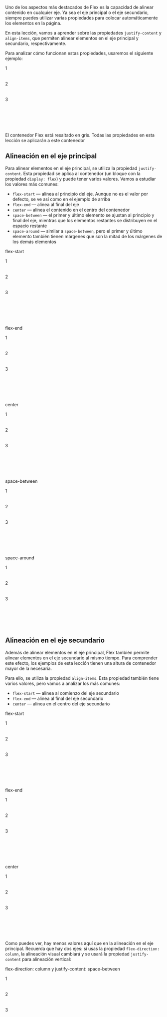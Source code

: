 Uno de los aspectos más destacados de Flex es la capacidad de alinear contenido en cualquier eje. Ya sea el eje principal o el eje secundario, siempre puedes utilizar varias propiedades para colocar automáticamente los elementos en la página.

En esta lección, vamos a aprender sobre las propiedades `justify-content` y `align-items`, que permiten alinear elementos en el eje principal y secundario, respectivamente.

Para analizar cómo funcionan estas propiedades, usaremos el siguiente ejemplo:

<div class="hexlet-basics-example my-3">
  <div class="bg-opacity-25 bg-secondary d-flex fw-bold gap-2" style="height: 200px;">
    <div class="bg-warning ps-2" style="width: 50px; height: 50px;">1</div>
    <div class="bg-warning ps-2" style="width: 50px; height: 50px;">2</div>
    <div class="bg-warning ps-2" style="width: 50px; height: 50px;">3</div>
  </div>
</div>

El contenedor Flex está resaltado en gris. Todas las propiedades en esta lección se aplicarán a este contenedor

## Alineación en el eje principal

Para alinear elementos en el eje principal, se utiliza la propiedad `justify-content`. Esta propiedad se aplica al contenedor (un bloque con la propiedad `display: flex`) y puede tener varios valores. Vamos a estudiar los valores más comunes:

* `flex-start` — alinea al principio del eje. Aunque no es el valor por defecto, se ve así como en el ejemplo de arriba
* `flex-end` — alinea al final del eje
* `center` — alinea el contenido en el centro del contenedor
* `space-between` — el primer y último elemento se ajustan al principio y final del eje, mientras que los elementos restantes se distribuyen en el espacio restante
* `space-around` — similar a `space-between`, pero el primer y último elemento también tienen márgenes que son la mitad de los márgenes de los demás elementos

<div class="hexlet-basics-example my-3">
  <p class="h3">flex-start</p>
  <div class="bg-opacity-25 bg-secondary d-flex fw-bold gap-2 mb-3" style="height: 200px;">
    <div class="bg-warning ps-2" style="width: 50px; height: 50px;">1</div>
    <div class="bg-warning ps-2" style="width: 50px; height: 50px;">2</div>
    <div class="bg-warning ps-2" style="width: 50px; height: 50px;">3</div>
  </div>

  <p class="h3">flex-end</p>
  <div class="bg-opacity-25 bg-secondary d-flex justify-content-end fw-bold gap-2 mb-3" style="height: 200px;">
    <div class="bg-warning ps-2" style="width: 50px; height: 50px;">1</div>
    <div class="bg-warning ps-2" style="width: 50px; height: 50px;">2</div>
    <div class="bg-warning ps-2" style="width: 50px; height: 50px;">3</div>
  </div>

  <p class="h3">center</p>
  <div class="bg-opacity-25 bg-secondary d-flex justify-content-center fw-bold gap-2 mb-3" style="height: 200px;">
    <div class="bg-warning ps-2" style="width: 50px; height: 50px;">1</div>
    <div class="bg-warning ps-2" style="width: 50px; height: 50px;">2</div>
    <div class="bg-warning ps-2" style="width: 50px; height: 50px;">3</div>
  </div>

  <p class="h3">space-between</p>
  <div class="bg-opacity-25 bg-secondary d-flex justify-content-between fw-bold gap-2 mb-3" style="height: 200px;">
    <div class="bg-warning ps-2" style="width: 50px; height: 50px;">1</div>
    <div class="bg-warning ps-2" style="width: 50px; height: 50px;">2</div>
    <div class="bg-warning ps-2" style="width: 50px; height: 50px;">3</div>
  </div>

  <p class="h3">space-around</p>
  <div class="bg-opacity-25 bg-secondary d-flex justify-content-around fw-bold gap-2 mb-3" style="height: 200px;">
    <div class="bg-warning ps-2" style="width: 50px; height: 50px;">1</div>
    <div class="bg-warning ps-2" style="width: 50px; height: 50px;">2</div>
    <div class="bg-warning ps-2" style="width: 50px; height: 50px;">3</div>
  </div>
</div>

## Alineación en el eje secundario

Además de alinear elementos en el eje principal, Flex también permite alinear elementos en el eje secundario al mismo tiempo. Para comprender este efecto, los ejemplos de esta lección tienen una altura de contenedor mayor de la necesaria.

Para ello, se utiliza la propiedad `align-items`. Esta propiedad también tiene varios valores, pero vamos a analizar los más comunes:

* `flex-start` — alinea al comienzo del eje secundario
* `flex-end` — alinea al final del eje secundario
* `center` — alinea en el centro del eje secundario

<div class="hexlet-basics-example my-3">
  <p class="h3">flex-start</p>
  <div class="bg-opacity-25 bg-secondary d-flex fw-bold gap-2 mb-3" style="height: 200px;">
    <div class="bg-warning ps-2" style="width: 50px; height: 50px;">1</div>
    <div class="bg-warning ps-2" style="width: 50px; height: 50px;">2</div>
    <div class="bg-warning ps-2" style="width: 50px; height: 50px;">3</div>
  </div>

  <p class="h3">flex-end</p>
  <div class="bg-opacity-25 bg-secondary d-flex align-items-end fw-bold gap-2 mb-3" style="height: 200px;">
    <div class="bg-warning ps-2" style="width: 50px; height: 50px;">1</div>
    <div class="bg-warning ps-2" style="width: 50px; height: 50px;">2</div>
    <div class="bg-warning ps-2" style="width: 50px; height: 50px;">3</div>
  </div>

  <p class="h3">center</p>
  <div class="bg-opacity-25 bg-secondary d-flex align-items-center fw-bold gap-2 mb-3" style="height: 200px;">
    <div class="bg-warning ps-2" style="width: 50px; height: 50px;">1</div>
    <div class="bg-warning ps-2" style="width: 50px; height: 50px;">2</div>
    <div class="bg-warning ps-2" style="width: 50px; height: 50px;">3</div>
  </div>
</div>

Como puedes ver, hay menos valores aquí que en la alineación en el eje principal. Recuerda que hay dos ejes: si usas la propiedad `flex-direction: column`, la alineación visual cambiará y se usará la propiedad `justify-content` para alineación vertical:

<div class="hexlet-basics-example my-3">
  <p class="h3">flex-direction: column y justify-content: space-between</p>
  <div class="bg-opacity-25 bg-secondary d-flex flex-column justify-content-between fw-bold gap-2 mb-3" style="height: 200px;">
    <div class="bg-warning ps-2" style="width: 50px; height: 50px;">1</div>
    <div class="bg-warning ps-2" style="width: 50px; height: 50px;">2</div>
    <div class="bg-warning ps-2" style="width: 50px; height: 50px;">3</div>
  </div>
</div>
